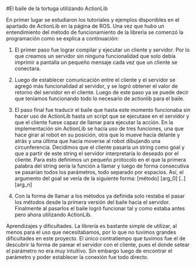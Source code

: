 #El baile de la tortuga utilizando ActionLib

En primer lugar se estudiaron los tutoriales y ejemplos disponibles en el apartado de ActionLib en la página de ROS. Una vez que hubo un entendimiento del método de funcionamiento de la librería se comenzó la programación como se explica a continuación:

1. El primer paso fue lograr compilar y ejecutar un cliente y servidor. Por lo que creamos un servidor sin ninguna funcionalidad que solo debía imprimir a pantalla un pequeño mensaje cada vez que un cliente se conectara.

2. Luego de establecer comunicación entre el cliente y el servidor se agregó más funcionalidad al servidor, y se logró obtener el valor de retorno del servidor en el cliente. Luego de este paso ya se puede decir que teníamos funcionando todo lo necesario de actionlib para el baile.

3. El paso final fue traducir el baile que hasta este momento funcionaba sin hacer uso de ActionLib hasta un script que se ejecutase en el servidor y que el cliente fuese capaz de llamar para ejecutar la acción. En la implementación sin ActionLib se hacía uso de tres funciones, una que hace girar al robot en su posición, otra que lo mueve hacia delante y atrás y una última que hacía moverse al robot dibujando una circunferencia. Decidimos que el cliente pasaría un string como goal y que a partir de este string el servidor interpretaría lo deseado por el cliente. Para esto definimos un pequeño protocolo en el que la primera palabra del string sería la función a llamar y luego de forma consecutiva se pasarían todos los parámetros, todo separado por espacios. Así, el argumento del goal se vería de la siguiente forma: [método] [arg_0] [..] [arg_n]
4. Con la forma de llamar a los métodos ya definida solo restaba el pasar los métodos desde la primera versión del baile hacia el servidor. Finalmente al pasarlos el baile logró funcionar tal y como estaba antes pero ahora utilizando ActionLib.

Aprendizajes y dificultades.
La librería es bastante simple de utilizar, al menos para el uso que necesitabamos, por lo que no tuvimos grandes dificultades en este proyecto. El único contratiempo que tuvimos fue el de descubrir la forma de parear el servidor con el cliente, pues el donde setear el parámetro no era muy intuitivo. Sin embargo luego de encontrar el parámetro y poder establecer la conexión fue todo directo.

